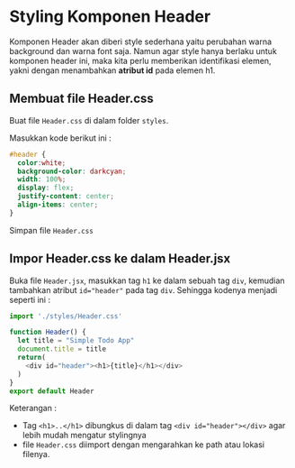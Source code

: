 # Styling Komponen Header

Komponen Header akan diberi style sederhana yaitu perubahan warna background dan warna font saja. Namun agar style hanya berlaku untuk komponen header ini, maka kita perlu memberikan identifikasi elemen, yakni dengan menambahkan **atribut id** pada elemen h1.

## Membuat file Header.css

Buat file `Header.css` di dalam folder `styles`.

Masukkan kode berikut ini :

```css
#header {
  color:white;
  background-color: darkcyan;
  width: 100%;
  display: flex;
  justify-content: center;
  align-items: center;
}
```

Simpan file `Header.css`

## Impor Header.css ke dalam Header.jsx

Buka file `Header.jsx`, masukkan tag `h1` ke dalam sebuah tag `div`, kemudian tambahkan atribut `id="header"` pada tag `div`. Sehingga kodenya menjadi seperti ini :

```javascript
import './styles/Header.css'

function Header() {
  let title = "Simple Todo App"
  document.title = title
  return(
    <div id="header"><h1>{title}</h1></div>
  )
}
export default Header
```

Keterangan :

* Tag `<h1>..</h1>` dibungkus di dalam tag `<div id="header"></div>` agar lebih mudah mengatur stylingnya
* file `Header.css` diimport dengan mengarahkan ke path atau lokasi filenya.
